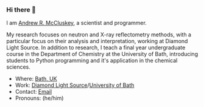 ### Hi there :wave:

I am [Andrew R. McCluskey](https://mccluskey.scot), a scientist and programmer.

My research focuses on neutron and X-ray reflectometry methods, with a particular focus on their analysis and interpretation, working at Diamond Light Source.
In addition to research, I teach a final year undergraduate course in the Department of Chemistry at the University of Bath, introducing students to Python programming and it's application in the chemical sciences. 

- Where: [Bath, UK](https://goo.gl/maps/eySCvaLUrGK4Ge2s5)
- Work: [Diamond Light Source](https://www.diamond.ac.uk)/[University of Bath](https://www.bath.ac.uk)
- Contact: [Email](mailto:andrew@mccluskey.scot)
- Pronouns: (he/him)

